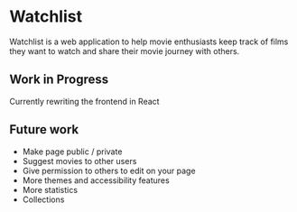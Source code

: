 # Watchlist

Watchlist is a web application to help movie enthusiasts keep track of films they want to watch and share their movie journey with others.

## Work in Progress

Currently rewriting the frontend in React

## Future work

- Make page public / private
- Suggest movies to other users
- Give permission to others to edit on your page
- More themes and accessibility features
- More statistics
- Collections 
